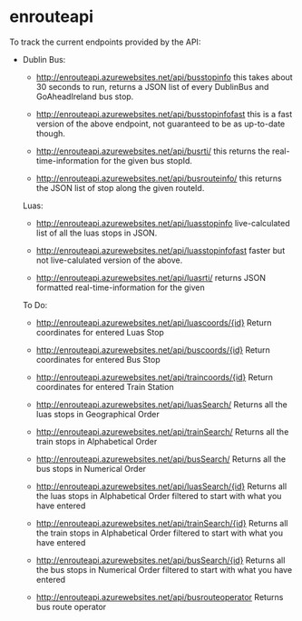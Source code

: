 # enrouteapi

To track the current endpoints provided by the API:

- Dublin Bus:
  - http://enrouteapi.azurewebsites.net/api/busstopinfo this takes about 30 seconds to run, returns a JSON list of every DublinBus and GoAheadIreland bus stop.
  
  - http://enrouteapi.azurewebsites.net/api/busstopinfofast this is a fast version of the above endpoint, not guaranteed to be as up-to-date though.
  
  - http://enrouteapi.azurewebsites.net/api/busrti/<stopId> this returns the real-time-information for the given bus stopId.
  
  - http://enrouteapi.azurewebsites.net/api/busrouteinfo/<routeId> this returns the JSON list of stop along the given routeId.
  
  Luas:
  
  - http://enrouteapi.azurewebsites.net/api/luasstopinfo live-calculated list of all the luas stops in JSON.
  
  - http://enrouteapi.azurewebsites.net/api/luasstopinfofast faster but not live-calulated version of the above.
  
  - http://enrouteapi.azurewebsites.net/api/luasrti/<stopAbrev> returns JSON formatted real-time-information for the given
  
  
  To Do:
  
  - http://enrouteapi.azurewebsites.net/api/luascoords/{id} Return coordinates for entered Luas Stop
  - http://enrouteapi.azurewebsites.net/api/buscoords/{id} Return coordinates for entered Bus Stop
  - http://enrouteapi.azurewebsites.net/api/traincoords/{id} Return coordinates for entered Train Station
  
  - http://enrouteapi.azurewebsites.net/api/luasSearch/ Returns all the luas stops in Geographical Order
  - http://enrouteapi.azurewebsites.net/api/trainSearch/ Returns all the train stops in Alphabetical Order
  - http://enrouteapi.azurewebsites.net/api/busSearch/ Returns all the bus stops in Numerical Order
  
  - http://enrouteapi.azurewebsites.net/api/luasSearch/{id} Returns all the luas stops in Alphabetical Order filtered to          start with what you have entered
  
  - http://enrouteapi.azurewebsites.net/api/trainSearch/{id} Returns all the train stops in Alphabetical Order filtered to start with what you have entered
  
  - http://enrouteapi.azurewebsites.net/api/busSearch/{id} Returns all the bus stops in Numerical Order filtered to start with what you have entered

  - http://enrouteapi.azurewebsites.net/api/busrouteoperator Returns bus route operator